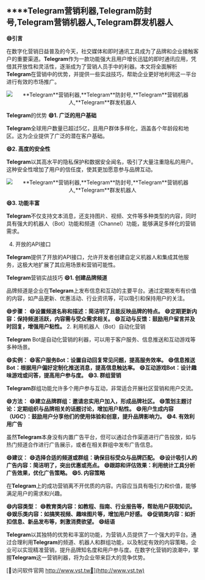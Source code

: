 ## ****Telegram**营销利器,**Telegram**防封号,**Telegram**营销机器人,**Telegram**群发机器人**
**😄引言**

在数字化营销日益普及的今天，社交媒体和即时通讯工具成为了品牌和企业接触客户的重要渠道。**Telegram**作为一款功能强大且用户增长迅猛的即时通讯应用，凭借其开放性和灵活性，逐渐成为了营销人员手中的利器。本文将全面解析**Telegram**在营销中的优势，并提供一些实战技巧，帮助企业更好地利用这一平台进行有效的市场推广。

 <center><img src="https://vst.tw/MP4/tuiguang/png/4.png" alt="**Telegram**营销利器,**Telegram**防封号,**Telegram**营销机器人,**Telegram**群发机器人"></center>

**Telegram**的优势
**😄1. 广泛的用户基础**

**Telegram**全球用户数量已超过5亿，且用户群体多样化，涵盖各个年龄段和地区。这为企业提供了广泛的潜在客户基础。

**😄2. 高度的安全性**

**Telegram**以其高水平的隐私保护和数据安全闻名，吸引了大量注重隐私的用户。这种安全性增加了用户的信任度，使其更加愿意参与品牌互动。

 <center><img src="https://vst.tw/MP4/tuiguang/png/3.png" alt="**Telegram**营销利器,**Telegram**防封号,**Telegram**营销机器人,**Telegram**群发机器人"></center>

**😄3. 功能丰富**

**Telegram**不仅支持文本消息，还支持图片、视频、文件等多种类型的内容，同时具有强大的机器人（Bot）功能和频道（Channel）功能，能够满足多样化的营销需求。

4. 开放的API接口

**Telegram**提供了开放的API接口，允许开发者创建自定义机器人和集成其他服务，这极大地扩展了其应用场景和营销可能性。

**Telegram**营销实战技巧
**😄1. 创建品牌频道**

品牌频道是企业在**Telegram**上发布信息和互动的主要平台。通过定期发布有价值的内容，如产品更新、优惠活动、行业资讯等，可以吸引和保持用户的关注。

**😄步骤：**
**😄设置频道名称和描述：简洁明了且能反映品牌的特点。**
**😄定期更新内容：保持频道活跃，内容需与受众需求相关。**
**😄互动与反馈：鼓励用户留言并及时回复，增强用户粘性。**
2. 利用机器人（Bot）自动化营销

**Telegram** Bot是自动化营销的利器，可以用于客户服务、信息推送和互动游戏等多种场景。

**😄实例：**
**😄客户服务Bot：设置自动回复常见问题，提高服务效率。**
**😄信息推送Bot：根据用户偏好定制化推送消息，提高信息触达率。**
**😄互动游戏Bot：设计趣味游戏或问答，提高用户参与度。**
**😄3. 群组营销**

**Telegram**群组功能允许多个用户参与互动，非常适合开展社区营销和用户交流。

**😄方法：**
**😄建立品牌群组：邀请忠实用户加入，形成品牌社区。**
**😄策划主题讨论：定期组织与品牌相关的话题讨论，增加用户粘性。**
**😄用户生成内容（UGC）：鼓励用户分享他们的使用体验和创意，提升品牌影响力。**
**😄4. 有效利用广告**

虽然**Telegram**本身没有内置广告平台，但可以通过合作渠道进行广告投放，如与热门频道合作进行广告展示，或者在相关群组中发布广告信息。

**😄建议：**
**😄选择合适的频道或群组：确保目标受众与品牌匹配。**
**😄设计吸引人的广告内容：简洁明了，突出优惠或亮点。**
**😄跟踪和评估效果：利用统计工具分析广告效果，优化广告策略。**
**😄5. 内容策略**

在**Telegram**上的成功营销离不开优质的内容。内容应当具有吸引力和价值，能够满足用户的需求和兴趣。

**😄内容类型：**
**😄教育类内容：如教程、指南、行业报告等，帮助用户获取知识。**
**😄娱乐类内容：如搞笑视频、趣味图片等，增加用户好感。**
**😄促销类内容：如折扣信息、新品发布等，刺激消费欲望。**
**😄结语**

**Telegram**以其独特的优势和丰富的功能，为营销人员提供了一个强大的平台。通过合理利用**Telegram**的频道、机器人和群组功能，以及制定有效的内容策略，企业可以实现精准营销，提升品牌知名度和用户参与度。在数字化营销的浪潮中，掌握**Telegram**这一营销利器，将为企业带来巨大的竞争优势。


[👻访问软件官网 http://www.vst.tw👻](http://www.vst.tw)
